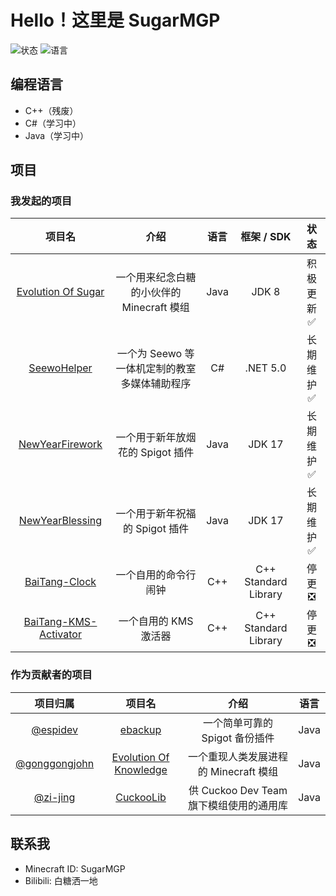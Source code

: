 # Hello！这里是 SugarMGP

![状态](https://github-readme-stats.vercel.app/api?username=SugarMGP&locale=cn&show_icons=true&include_all_commits=true&hide_border=true)
![语言](https://github-readme-stats.vercel.app/api/top-langs/?username=SugarMGP&layout=compact&locale=cn&hide_border=true)

## 编程语言

- C++（残废）
- C#（学习中）
- Java（学习中）

## 项目

### 我发起的项目

|项目名|介绍|语言|框架 / SDK|状态|
|:----:|:----:|:----:|:----:|:----:|
|[Evolution Of Sugar](https://github.com/SugarWorkshop/Evolution-Of-Sugar)|一个用来纪念白糖的小伙伴的 Minecraft 模组|Java|JDK 8|积极更新✅|
|[SeewoHelper](https://github.com/SugarWorkshop/SeewoHelper)|一个为 Seewo 等一体机定制的教室多媒体辅助程序|C#|.NET 5.0|长期维护✅|
|[NewYearFirework](https://github.com/SugarMGP/NewYearFirework)|一个用于新年放烟花的 Spigot 插件|Java|JDK 17|长期维护✅|
|[NewYearBlessing](https://github.com/SugarMGP/NewYearBlessing)|一个用于新年祝福的 Spigot 插件|Java|JDK 17|长期维护✅|
|[BaiTang-Clock](https://github.com/SugarMGP/BaiTang-Clock)|一个自用的命令行闹钟|C++|C++ Standard Library|停更❎|
|[BaiTang-KMS-Activator](https://github.com/SugarMGP/BaiTang-KMS-Activator)|一个自用的 KMS 激活器|C++|C++ Standard Library|停更❎|

### 作为贡献者的项目

|项目归属|项目名|介绍|语言|
|:----:|:----:|:----:|:----:|
|[@espidev](https://github.com/espidev)|[ebackup](https://github.com/espidev/ebackup)|一个简单可靠的 Spigot 备份插件|Java|
|[@gonggongjohn](https://github.com/gonggongjohn)|[Evolution Of Knowledge](https://github.com/gonggongjohn/Evolution-Of-Knowledge)|一个重现人类发展进程的 Minecraft 模组|Java|
|[@zi-jing](https://github.com/zi-jing)|[CuckooLib](https://github.com/zi-jing/CuckooLib)|供 Cuckoo Dev Team 旗下模组使用的通用库|Java|

## 联系我

- Minecraft ID: SugarMGP
- Bilibili: 白糖洒一地
